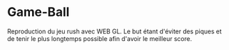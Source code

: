 # Game-Ball
Reproduction du jeu rush avec WEB GL. Le but étant d'éviter des piques et de tenir le plus longtemps possible afin d'avoir le meilleur score.
